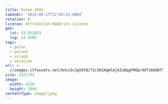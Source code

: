 ```yaml
---
title: Polen 2015
takenAt: '2015-09-17T12:03:53.000Z'
rotation: 0
license: Attribution-NoDerivs License
geo:
  lat: 53.932833
  lng: 14.4505
tags:
  - polen
  - poland
  - urlaub
  - vacation
url: >-
  //images.ctfassets.net/bncv3c2gt878/72cIKiHgHlAjkZxBqgFR6Q/49f16bd07574a4383a810f96d7db3496/polen-2015_25657217720_o
size: 2321743
image:
  width: 4310
  height: 2868
contentType: image/jpeg
---
```


